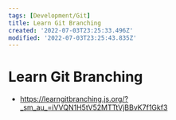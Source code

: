 ```yaml
---
tags: [Development/Git]
title: Learn Git Branching
created: '2022-07-03T23:25:33.496Z'
modified: '2022-07-03T23:25:43.835Z'
---
```


# Learn Git Branching

* https://learngitbranching.js.org/?_sm_au_=iVVQN1H5tV52MTTtVjBBvK7f1Gkf3

